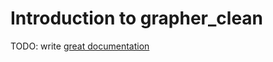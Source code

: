 # Introduction to grapher_clean

TODO: write [great documentation](http://jacobian.org/writing/great-documentation/what-to-write/)
